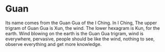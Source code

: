 # Guan
Its name comes from the Guan Gua of the I Ching.
In I Ching, The upper trigram of Guan Gua is Xun, the wind. The lower hexagram is Kun, for the earth. Wind blowing on the earth is the Guan Gua trigram, wind is everywhere, pervasive, people should be like the wind, nothing to see, observe everything and get more knowledge.